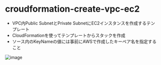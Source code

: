 # croudformation-create-vpc-ec2
- VPC内Public SubnetとPrivate SubnetにEC2インスタンスを作成するテンプレート
- CloudFormationを使ってテンプレートからスタックを作成
- ソース内のKeyNameの値には事前にAWSで作成したキーペア名を指定すること

![image](https://user-images.githubusercontent.com/30113636/79680506-5a750d00-824b-11ea-9be9-06304e0f7959.png)
